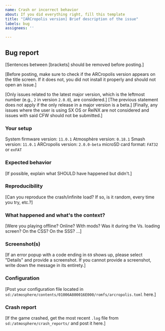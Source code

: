 ```yaml
---
name: Crash or incorrect behavior
about: If you did everything right, fill this template
title: "[ARCropolis version] Brief description of the issue"
labels: bug
assignees: ''

---
```


## Bug report
[Sentences between [brackets] should be removed before posting.]

[Before posting, make sure to check if the ARCropolis version appears on the title screen. If it does not, you did not install it properly and should not open an issue.]

[Only issues related to the latest major version, which is the leftmost number (e.g., ``2`` in version ``2.0.0``), are considered.]
[The previous statement does not apply if the only release in a major version is a beta.]
[Finally, any issues where the user is using SX OS or ReiNX are not considered and issues with said CFW should not be submitted.]

### Your setup
System firmware version: ``11.0.1``
Atmosphère version: ``0.18.1``
Smash version: ``11.0.1``
ARCropolis version: ``2.0.0-beta``
microSD card format: ``FAT32`` or ``exFAT``

### Expected behavior
[If possible, explain what SHOULD have happened but didn't.]

### Reproducibility 
[Can you reproduce the crash/infinite load? If so, is it random, every time you try, etc.?]

### What happened and what's the context?
[Were you playing offline? Online? With mods? Was it during the Vs. loading screen? On the CSS? On the SSS? ...]

### Screenshot(s)
[If an error popup with a code ending in ``69`` shows up, please select "Details" and provide a screenshot. If you cannot provide a screenshot, write down the message in its entirety.]

### Configuration
[Post your configuration file located in ``sd:/atmosphere/contents/01006A800016E000/romfs/arcropolis.toml`` here.]

### Crash report
[If the game crashed, get the most recent ``.log`` file from ``sd:/atmosphere/crash_reports/`` and post it here.]
